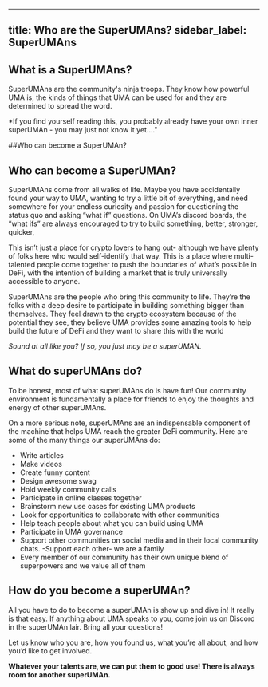 
---
title: Who are the SuperUMAns?
sidebar_label: SuperUMAns
---


## What is a SuperUMAns?

SuperUMAns are the community's ninja troops.  They know how powerful UMA is, the kinds of things that UMA can be used for and they are determined to spread the word.

*If you find yourself reading this, you probably already have your own inner superUMAn - you may just not know it yet...."

##Who can become a SuperUMAn?

## Who can become a SuperUMAn?
SuperUMAns come from all walks of life. Maybe you have accidentally found your way to UMA, wanting to try a little bit of everything, and need somewhere for your endless curiosity and passion for questioning the status quo and asking “what if” questions. On UMA’s discord boards, the “what ifs” are always encouraged to try to build something, better, stronger, quicker,

This isn’t just a place for crypto lovers to hang out- although we have plenty of folks here who would self-identify that way. This is a place where multi-talented people come together to push the boundaries of what’s possible in DeFi, with the intention of building a market that is truly universally accessible to anyone.

SuperUMAns are the people who bring this community to life. They’re the folks with a deep desire to participate in building something bigger than themselves. They feel drawn to the crypto ecosystem because of the potential they see, they believe UMA provides some amazing tools to help build the future of DeFi and they want to share this with the world

*Sound at all like you?
If so, you just may be a superUMAN.*

## What do superUMAns do?
To be honest, most of what superUMAns do is have fun! Our community environment is fundamentally a place for friends to enjoy the thoughts and energy of other superUMAns.

On a more serious note, superUMAns are an indispensable component of the machine that helps UMA reach the greater DeFi community. Here are some of the many things our superUMAns do:

 - Write articles
 - Make videos
 - Create funny content
 - Design awesome swag
 - Hold weekly community calls
 - Participate in online classes together
 - Brainstorm new use cases for existing UMA products
 - Look for opportunities to collaborate with other communities
 - Help teach people about what you can build using UMA
 - Participate in UMA governance
 - Support other communities on social media and in their local community chats.
 -Support each other- we are a family
 - Every member of our community has their own unique blend of superpowers and we value all of them

## How do you become a superUMAn?
All you have to do to become a superUMAn is show up and dive in! It really is that easy. If anything about UMA speaks to you, come join us on Discord in the superUMAn lair. Bring all your questions!

Let us know who you are, how you found us, what you’re all about, and how you’d like to get involved.

**Whatever your talents are, we can put them to good use! There is always room for another superUMAn.**

